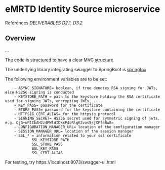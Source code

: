 # eMRTD Identity Source microservice

References *DELIVERABLES D2.1, D3.2*

## Overview  

...

The code is structured to have a clear MVC structure.

The underlying library integrating swagger to SpringBoot is [springfox](https://github.com/springfox/springfox)

The following environment variables are to be set:

        - ASYNC_SIGNATURE= boolean, if true denotes RSA signing for JWTs, else HS256 signing is conducted
		- KEYSTORE_PATH = path to the keystore holding the RSA certificate used for signing JWTs, encrypting JWEs, ...
		- KEY_PASS= password for the certificate
		- STORE_PASS= password for the keystore containing the certificate
		- HTTPSIG_CERT_ALIAS= for the httpsig protocol
		- SIGNING_SECRET= HS256 secret used for symmetric signing of jwts, e.g. QjG+wP1CbAH2z4PWlWIDkxP4oRlgK2vos5/jXFfeBw8=
		- CONFIGURATION_MANAGER_URL= location of the configuration manager
		- SESSION_MANAGER_URL= location of the session manager
		- SSL_* = information related to your ssl certificate
				SSL_KEYSTORE_PATH
            	SSL_STORE_PASS
            	SSL_KEY_PASS
            	SSL_CERT_ALIAS
            
 

For testing, try https://localhost:8073/swagger-ui.html  


